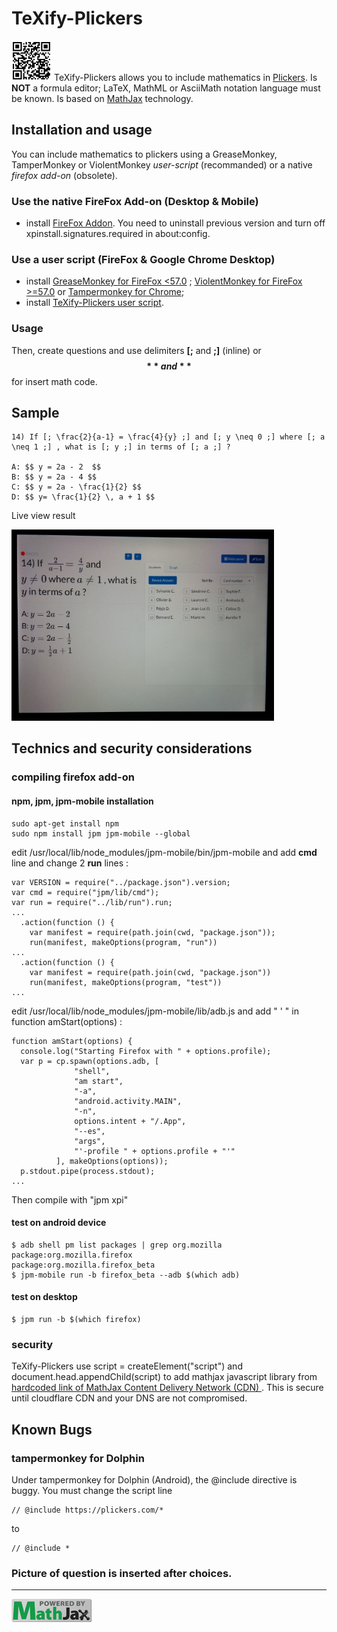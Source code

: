 # TeXify-Plickers
<img src="LOGO.png" width="64"> TeXify-Plickers allows you to include mathematics in [Plickers](https://plickers.com). Is **NOT** a formula editor; LaTeX, MathML or AsciiMath notation language must be known. Is based on [MathJax](https://www.mathjax.org/) technology.

## Installation and usage

You can include mathematics to plickers using a GreaseMonkey, TamperMonkey or ViolentMonkey _user-script_ (recommanded) or a native _firefox add-on_ (obsolete).

### Use the native FireFox Add-on (Desktop & Mobile)

* install [FireFox Addon](https://github.com/obook/TeXify-Plickers/blob/master/texifyplickers.xpi?raw=true). You need to uninstall previous version and turn off xpinstall.signatures.required in about:config.

### Use a user script (FireFox & Google Chrome Desktop)

* install [GreaseMonkey for FireFox <57.0](https://addons.mozilla.org/fr/firefox/addon/greasemonkey/) ; 
 [ViolentMonkey for FireFox >=57.0](https://addons.mozilla.org/en-US/firefox/addon/violentmonkey/) or [Tampermonkey for Chrome](https://chrome.google.com/webstore/detail/tampermonkey/dhdgffkkebhmkfjojejmpbldmpobfkfo);
* install [TeXify-Plickers user script](https://raw.githubusercontent.com/obook/TeXify-Plickers/master/user-script/TeXify-Plickers.user.js).

### Usage
Then, create questions and use delimiters **[;** and **;]** (inline) or **$$** and **$$** for insert math code.

## Sample
```
14) If [; \frac{2}{a-1} = \frac{4}{y} ;] and [; y \neq 0 ;] where [; a \neq 1 ;] , what is [; y ;] in terms of [; a ;] ?

A: $$ y = 2a - 2  $$
B: $$ y = 2a - 4 $$
C: $$ y = 2a - \frac{1}{2} $$
D: $$ y= \frac{1}{2} \, a + 1 $$
```

Live view result

<img src="screen-view.png" width="420">

## Technics and security considerations

### compiling firefox add-on

#### npm, jpm, jpm-mobile installation
```
sudo apt-get install npm
sudo npm install jpm jpm-mobile --global
```
edit /usr/local/lib/node\_modules/jpm-mobile/bin/jpm-mobile and add **cmd** line and change 2 **run** lines :

```
var VERSION = require("../package.json").version;
var cmd = require("jpm/lib/cmd");
var run = require("../lib/run").run;
...
  .action(function () {
    var manifest = require(path.join(cwd, "package.json"));
    run(manifest, makeOptions(program, "run"))
...
  .action(function () {
    var manifest = require(path.join(cwd, "package.json"))
    run(manifest, makeOptions(program, "test"))
...
```
edit /usr/local/lib/node\_modules/jpm-mobile/lib/adb.js and add " ' " in function amStart(options) :

```
function amStart(options) {
  console.log("Starting Firefox with " + options.profile);
  var p = cp.spawn(options.adb, [
              "shell",
              "am start",
              "-a",
              "android.activity.MAIN",
              "-n",
              options.intent + "/.App",
              "--es",
              "args",
              "'-profile " + options.profile + "'"
          ], makeOptions(options));
  p.stdout.pipe(process.stdout);
...
```
Then compile with "jpm xpi"

#### test on android device
```
$ adb shell pm list packages | grep org.mozilla
package:org.mozilla.firefox
package:org.mozilla.firefox_beta
$ jpm-mobile run -b firefox_beta --adb $(which adb)
```

#### test on desktop
```
$ jpm run -b $(which firefox)
```

### security
TeXify-Plickers use script = createElement("script") and document.head.appendChild(script) to add mathjax javascript library from [hardcoded link of MathJax Content Delivery Network (CDN) ](https://cdnjs.cloudflare.com/ajax/libs/mathjax/2.7.1/MathJax.js?config=TeX-MML-AM_CHTML). This is secure until cloudflare CDN and your DNS are not compromised.

## Known Bugs

### tampermonkey for Dolphin

Under tampermonkey for Dolphin (Android), the @include directive is buggy. You must change the script line

```
// @include https://plickers.com/*
```
to

```
// @include *
```

### Picture of question is inserted after choices.

*************************************************************************************************************
<img src="badge.gif" width="128">

